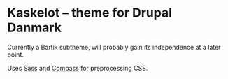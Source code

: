 Kaskelot – theme for Drupal Danmark
===================================

Currently a Bartik subtheme, will probably gain its independence at a
later point.

Uses [Sass][] and [Compass][] for preprocessing CSS.

[Sass]: http://sass-lang.com/
[Compass]: http://compass-style.org/


